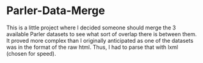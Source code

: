 # Parler-Data-Merge
This is a little project where I decided someone should merge the 3 available Parler datasets to see what sort of overlap there is between them.
It proved more complex than I originally anticipated as one of the datasets was in the format of the raw html. Thus, I had to parse that with lxml (chosen for speed). 
